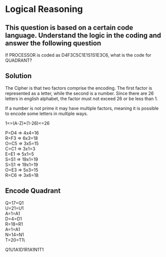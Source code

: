 # Logical Reasoning

## This question is based on a certain code language. Understand the logic in the coding and answer the following question

If PROCESSOR is coded as D4F3C5C1E1S1S1E3C6, what is the code for QUADRANT?

## Solution

The Cipher is that two factors comprise the encoding. The first factor is represented as a letter, while the second is a number. Since there are 26 letters in english alphabet, the factor must not exceed 26 or be less than 1.

If a number is not prime it may have multiple factors, meaning it is possible to encode some letters in multiple ways.

1<=(A-Z)*(1-26)<=26

P=D4 => 4x4=16\
R=F3 => 6x3=18\
O=C5 => 3x5=15\
C=C1 => 3x1=3\
E=E1 => 5x1=5\
S=S1 => 19x1=19\
S=S1 => 19x1=19\
O=E3 => 5x3=15\
R=C6 => 3x6=18

## Encode Quadrant

Q=17=Q1\
U=21=U1\
A=1=A1\
D=4=D1\
R=18=R1\
A=1=A1\
N=14=N1\
T=20=T1\

Q1U1A1D1R1A1N1T1
